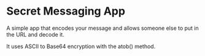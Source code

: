 # Secret Messaging App
 A simple app that encodes your message and allows someone else to put in the URL and decode it. 

It uses ASCII to Base64 encryption with the atob() method. 
